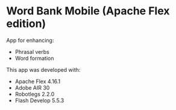 ﻿Word Bank Mobile (Apache Flex edition)
======================================

App for enhancing:

* Phrasal verbs
* Word formation

This app was developed with:

* Apache Flex 4.16.1
* Adobe AIR 30
* Robotlegs 2.2.0
* Flash Develop 5.5.3
